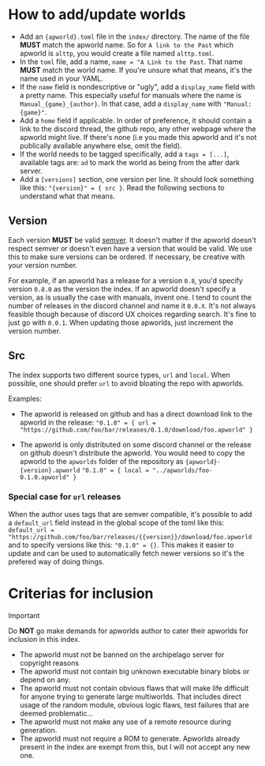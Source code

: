 # How to add/update worlds

- Add an `{apworld}.toml` file in the `index/` directory. The name of the file **MUST** match the apworld name. So for `A link to the Past` which apworld is `alttp`, you would create a file named `alttp.toml`.
- In the `toml` file, add a name, `name = "A Link to the Past`. That name **MUST** match the world name. If you're unsure what that means, it's the name used in your YAML.
- If the `name` field is nondescriptive or "ugly", add a `display_name` field with a pretty name. This especially useful for manuals where the name is `Manual_{game}_{author}`. In that case, add a `display_name` with `"Manual: {game}"`.
- Add a `home` field if applicable. In order of preference, it should contain a link to the discord thread, the github repo, any other webpage where the apworld might live. If there's none (i.e you made this apworld and it's not publically available anywhere else, omit the field).
- If the world needs to be tagged specifically, add a `tags = [...]`, available tags are: `ad` to mark the world as being from the after dark server.
- Add a `[versions]` section, one version per line. It should look something like this: `"{version}" = { src }`. Read the following sections to understand what that means.

## Version

Each version **MUST** be valid [semver](https://semver.org/). It doesn't matter if the apworld doesn't respect semver or doesn't even have a version that would be valid. We use this to make sure versions can be ordered.
If necessary, be creative with your version number.

For example, if an apworld has a release for a version `0.8`, you'd specify version `0.8.0` as the version the index.
If an apworld doesn't specify a version, as is usually the case with manuals, invent one. I tend to count the number of releases in the discord channel and name it `0.0.X`.
It's not always feasible though because of discord UX choices regarding search. It's fine to just go with `0.0.1`. When updating those apworlds, just increment the version number.

## Src

The index supports two different source types, `url` and `local`.
When possible, one should prefer `url` to avoid bloating the repo with apworlds.

Examples:

- The apworld is released on github and has a direct download link to the apworld in the release:
  `"0.1.0" = { url = "https://github.com/foo/bar/releases/0.1.0/download/foo.apworld" }`

- The apworld is only distributed on some discord channel or the release on github doesn't distribute the apworld. You would need to copy the apworld to the `apworlds` folder of the repository as `{apworld}-{version}.apworld`
  `"0.1.0" = { local = "../apworlds/foo-0.1.0.apworld" }`

### Special case for `url` releases

When the author uses tags that are semver compatible, it's possible to add a `default_url` field instead in the global scope of the toml like this:
`default_url = "https://github.com/foo/bar/releases/{{version}}/download/foo.apworld` and to specify versions like this: `"0.1.0" = {}`.
This makes it easier to update and can be used to automatically fetch newer versions so it's the prefered way of doing things.


# Criterias for inclusion

> [!IMPORTANT]
> Do **NOT** go make demands for apworlds author to cater their apworlds for inclusion in this index.

- The apworld must not be banned on the archipelago server for copyright reasons
- The apworld must not contain big unknown executable binary blobs or depend on any.
- The apworld must not contain obvious flaws that will make life difficult for anyone trying to generate large multiworlds. That includes direct usage of the random module, obvious logic flaws, test failures that are deemed problematic...
- The apworld must not make any use of a remote resource during generation.
- The apworld must not require a ROM to generate. Apworlds already present in the index are exempt from this, but I will not accept any new one.
